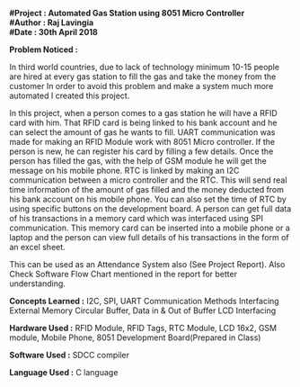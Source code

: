 **#Project : Automated Gas Station using 8051 Micro Controller    
#Author : Raj Lavingia  
#Date : 30th April 2018**  

**Problem Noticed :**  

In third world countries, due to lack of technology minimum 10-15 people are hired at every gas station to fill the gas and take the money from the customer
In order to avoid this problem and make a system much more automated I created this project.

In this project, when a person comes to a gas station he will have a RFID card with him. That RFID card is being linked to his bank account and he can select the amount of gas he wants to fill. UART communication was made for making an RFID Module work with 8051 Micro controller.
If the person is new, he can register his card by filling a few details. Once the person has filled the gas, with the help of GSM module he will get the message on his mobile phone.
RTC is linked by making an I2C communication between a micro controller and the RTC. This will send real time information of the amount of gas filled and the money deducted from his bank account on his mobile phone. You can also set the time of RTC by using specific buttons on the development board.
A person can get full data of his transactions in a memory card which was interfaced using SPI communication. This memory card can be inserted into a mobile phone or a laptop and the person can view full details of his transactions in the form of an excel sheet.

This can be used as an Attendance System also (See Project Report). Also Check Software Flow Chart mentioned in the report for better understanding.

**Concepts Learned :**
I2C, SPI, UART Communication Methods
Interfacing External Memory
Circular Buffer, Data in & Out of Buffer
LCD Interfacing
                   
**Hardware Used :**
RFID Module, RFID Tags, RTC Module, LCD 16x2, GSM module, Mobile Phone, 8051 Development Board(Prepared in Class)

**Software Used :** SDCC compiler

**Language Used :** C language





